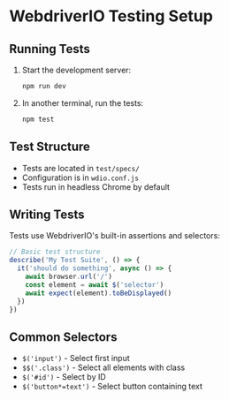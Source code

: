 # WebdriverIO Testing Setup

## Running Tests

1. Start the development server:

   ```bash
   npm run dev
   ```

2. In another terminal, run the tests:
   ```bash
   npm test
   ```

## Test Structure

- Tests are located in `test/specs/`
- Configuration is in `wdio.conf.js`
- Tests run in headless Chrome by default

## Writing Tests

Tests use WebdriverIO's built-in assertions and selectors:

```javascript
// Basic test structure
describe('My Test Suite', () => {
  it('should do something', async () => {
    await browser.url('/')
    const element = await $('selector')
    await expect(element).toBeDisplayed()
  })
})
```

## Common Selectors

- `$('input')` - Select first input
- `$$('.class')` - Select all elements with class
- `$('#id')` - Select by ID
- `$('button*=text')` - Select button containing text
